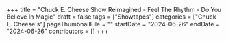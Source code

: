+++
title = "Chuck E. Cheese Show Reimagined - Feel The Rhythm - Do You Believe In Magic"
draft = false
tags = ["Showtapes"]
categories = ["Chuck E. Cheese's"]
pageThumbnailFile = ""
startDate = "2024-06-26"
endDate = "2024-06-26"
contributors = []
+++
